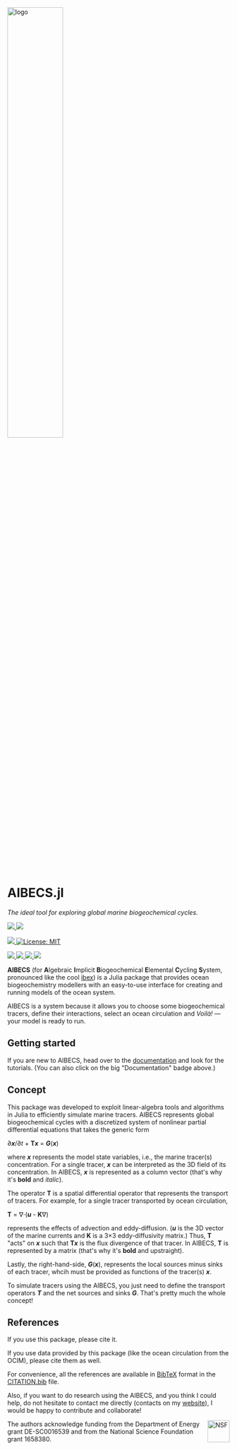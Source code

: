 <a href="https://github.com/JuliaOcean/AIBECS.jl">
  <img src="https://user-images.githubusercontent.com/4486578/60554111-8fc27400-9d79-11e9-9ca7-6d78ee89ea70.png" alt="logo" title="The AIBECS logo: It represents three global marine biogeochemical cycles, where each element affects the others" align="center" width="50%"/>
</a>

# AIBECS.jl

*The ideal tool for exploring global marine biogeochemical cycles.*

<p>
  <a href="https://JuliaOcean.github.io/AIBECS.jl/stable/">
    <img src="https://img.shields.io/github/workflow/status/JuliaOcean/AIBECS.jl/Documentation?style=for-the-badge&label=Documentation&logo=Read%20the%20Docs&logoColor=white">
  </a>
  <a href="https://www.bpasquier.com/talk/osm_sandiego_2020/OSM_SanDiego_2020.pdf">
    <img src=https://img.shields.io/static/v1?label=Poster&message=OSM2020&color=9cf&style=flat-square>
  </a>
</p>

<p>
  <a href="https://doi.org/10.5281/zenodo.2864051">
    <img src="http://img.shields.io/badge/DOI-10.5281%20%2F%20zenodo.2864051-blue.svg?&style=flat-square">
  </a>
  <a href="https://github.com/JuliaOcean/AIBECS.jl/blob/master/LICENSE">
    <img alt="License: MIT" src="https://img.shields.io/badge/License-MIT-blue.svg?&style=flat-square">
  </a>
</p>

<p>
  <a href="https://github.com/JuliaOcean/AIBECS.jl/actions">
    <img src="https://img.shields.io/github/workflow/status/JuliaOcean/AIBECS.jl/Mac%20OS%20X?label=OSX&logo=Apple&logoColor=white&style=flat-square">
  </a>
  <a href="https://github.com/JuliaOcean/AIBECS.jl/actions">
    <img src="https://img.shields.io/github/workflow/status/JuliaOcean/AIBECS.jl/Linux?label=Linux&logo=Linux&logoColor=white&style=flat-square">
  </a>
  <a href="https://github.com/JuliaOcean/AIBECS.jl/actions">
    <img src="https://img.shields.io/github/workflow/status/JuliaOcean/AIBECS.jl/Windows?label=Windows&logo=Windows&logoColor=white&style=flat-square">
  </a>
  <a href="https://codecov.io/gh/JuliaOcean/AIBECS.jl">
    <img src="https://img.shields.io/codecov/c/github/JuliaOcean/AIBECS.jl/master?label=Codecov&logo=codecov&logoColor=white&style=flat-square">
  </a>
</p>




**AIBECS** (for **A**lgebraic **I**mplicit **B**iogeochemical **E**lemental **C**ycling **S**ystem, pronounced like the cool [ibex](https://en.wikipedia.org/wiki/Ibex)) is a Julia package that provides ocean biogeochemistry modellers with an easy-to-use interface for creating and running models of the ocean system.

AIBECS is a system because it allows you to choose some biogeochemical tracers, define their interactions, select an ocean circulation and *Voilà!* — your model is ready to run.

## Getting started

If you are new to AIBECS, head over to the [documentation](https://JuliaOcean.github.io/AIBECS.jl/stable/) and look for the tutorials.
(You can also click on the big "Documentation" badge above.)

## Concept

This package was developed to exploit linear-algebra tools and algorithms in Julia to efficiently simulate marine tracers.
AIBECS represents global biogeochemical cycles with a discretized system of nonlinear partial differential equations that takes the generic form

∂***x***/∂*t* + **T*****x*** = ***G***(***x***)

where ***x*** represents the model state variables, i.e., the marine tracer(s) concentration.
For a single tracer, ***x*** can be interpreted as the 3D field of its concentration.
In AIBECS, ***x*** is represented as a column vector (that's why it's **bold** and *italic*).

The operator **T** is a spatial differential operator that represents the transport of tracers.
For example, for a single tracer transported by ocean circulation,

**T** = ∇⋅(***u*** - **K**∇)

represents the effects of advection and eddy-diffusion.
(***u*** is the 3D vector of the marine currents and **K** is a 3×3 eddy-diffusivity matrix.)
Thus, **T** "acts" on ***x*** such that **T*****x*** is the flux divergence of that tracer.
In AIBECS, **T** is represented by a matrix (that's why it's **bold** and upstraight).

Lastly, the right-hand-side, ***G***(***x***), represents the local sources minus sinks of each tracer, whcih must be provided as functions of the tracer(s) ***x***.

To simulate tracers using the AIBECS, you just need to define the transport operators ***T*** and the net sources and sinks ***G***.
That's pretty much the whole concept!

## References

If you use this package, please cite it.

If you use data provided by this package (like the ocean circulation from the OCIM), please cite them as well.

For convenience, all the references are available in [BibTeX](https://en.wikipedia.org/wiki/BibTeX) format in the [CITATION.bib](./CITATION.bib) file.

Also, if you want to do research using the AIBECS, and you think I could help, do not hesitate to contact me directly (contacts on my [website](www.bpasquier.com)), I would be happy to contribute and collaborate!

<img src="https://www.nsf.gov/images/logos/NSF_4-Color_bitmap_Logo.png" alt="NSF" title="NSF_logo" align="right" height="50"/>

The authors acknowledge funding from the Department of Energy grant DE-SC0016539 and from the National Science Foundation grant 1658380.
